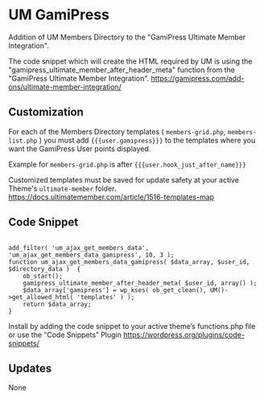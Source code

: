 # UM GamiPress
Addition of UM Members Directory to the "GamiPress Ultimate Member Integration".

The code snippet which will create the HTML required by UM is using the "gamipress_ultimate_member_after_header_meta" function from the "GamiPress Ultimate Member Integration".
https://gamipress.com/add-ons/ultimate-member-integration/

## Customization
For each of the Members Directory templates ( `members-grid.php`, `members-list.php` ) you must add `{{{user.gamipress}}}` to the templates where you want the GamiPress User points displayed.
 
Example for `members-grid.php` is after `{{{user.hook_just_after_name}}}`

Customized templates must be saved for update safety at your active Theme's `ultimate-member` folder.
https://docs.ultimatemember.com/article/1516-templates-map

## Code Snippet

<code>
add_filter( 'um_ajax_get_members_data', 'um_ajax_get_members_data_gamipress', 10, 3 );
function um_ajax_get_members_data_gamipress( $data_array, $user_id, $directory_data )  {
    ob_start();
    gamipress_ultimate_member_after_header_meta( $user_id, array() );
    $data_array['gamipress'] = wp_kses( ob_get_clean(), UM()->get_allowed_html( 'templates' ) );
    return $data_array;
}
</code>


Install by adding the code snippet to your active theme’s functions.php file or use the “Code Snippets” Plugin https://wordpress.org/plugins/code-snippets/

## Updates
None
